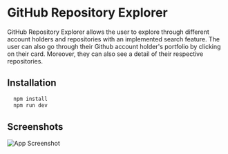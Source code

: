 
# GitHub Repository Explorer

GitHub Repository Explorer allows the user to explore through different account holders and repositories with an implemented search feature. The user can also go through their Github account holder's portfolio by clicking on their card. Moreover, they can also see a detail of their respective repositories.


## Installation


```bash
  npm install 
  npm run dev
```
    
## Screenshots

![App Screenshot](https://via.placeholder.com/468x300?text=App+Screenshot+Here)

